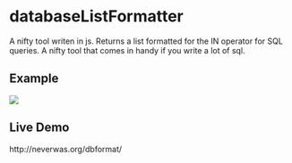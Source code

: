 # databaseListFormatter
A nifty tool writen in js. 
Returns a list formatted for the IN operator for SQL queries. 
A nifty tool that comes in handy if you write a lot of sql. 

<h2>Example</h2>
<img src="https://martinssonfredrik.se/git/ezgif-2-5984e9f43f36.gif">


<h2>Live Demo</h2>
http://neverwas.org/dbformat/ 
